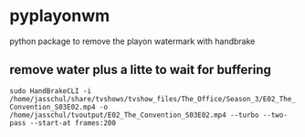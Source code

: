 # pyplayonwm
python package to remove the playon watermark with handbrake

## remove water plus a litte to wait for buffering
`sudo HandBrakeCLI -i /home/jasschul/share/tvshows/tvshow_files/The_Office/Season_3/E02_The_Convention_S03E02.mp4 -o /home/jasschul/tvoutput/E02_The_Convention_S03E02.mp4 --turbo --two-pass --start-at frames:200`
